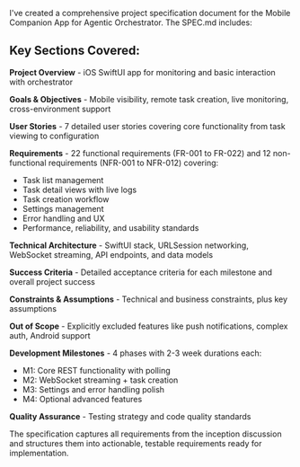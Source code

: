 I've created a comprehensive project specification document for the Mobile Companion App for Agentic Orchestrator. The SPEC.md includes:

## Key Sections Covered:

**Project Overview** - iOS SwiftUI app for monitoring and basic interaction with orchestrator

**Goals & Objectives** - Mobile visibility, remote task creation, live monitoring, cross-environment support

**User Stories** - 7 detailed user stories covering core functionality from task viewing to configuration

**Requirements** - 22 functional requirements (FR-001 to FR-022) and 12 non-functional requirements (NFR-001 to NFR-012) covering:
- Task list management
- Task detail views with live logs
- Task creation workflow
- Settings management
- Error handling and UX
- Performance, reliability, and usability standards

**Technical Architecture** - SwiftUI stack, URLSession networking, WebSocket streaming, API endpoints, and data models

**Success Criteria** - Detailed acceptance criteria for each milestone and overall project success

**Constraints & Assumptions** - Technical and business constraints, plus key assumptions

**Out of Scope** - Explicitly excluded features like push notifications, complex auth, Android support

**Development Milestones** - 4 phases with 2-3 week durations each:
- M1: Core REST functionality with polling
- M2: WebSocket streaming + task creation  
- M3: Settings and error handling polish
- M4: Optional advanced features

**Quality Assurance** - Testing strategy and code quality standards

The specification captures all requirements from the inception discussion and structures them into actionable, testable requirements ready for implementation.
